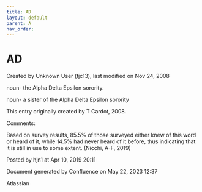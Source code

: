 ```yaml
---
title: AD
layout: default
parent: A
nav_order:
---
```


# AD

Created by  Unknown User (tjc13), last modified on Nov 24, 2008

noun- the Alpha Delta Epsilon sorority.

noun- a sister of the Alpha Delta Epsilon sorority

This entry originally created by T Cardot, 2008.

Comments:

Based on survey results, 85.5% of those surveyed either knew of this word or heard of it, while 14.5% had never heard of it before, thus indicating that it is still in use to some extent. (Nicchi, A-F, 2019) 

Posted by hjn1 at Apr 10, 2019 20:11

Document generated by Confluence on May 22, 2023 12:37

Atlassian
